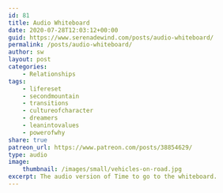 ```yaml
---
id: 81
title: Audio Whiteboard
date: 2020-07-28T12:03:12+00:00
guid: https://www.serenadewind.com/posts/audio-whiteboard/
permalink: /posts/audio-whiteboard/
author: sw
layout: post
categories:
    - Relationships
tags:
    - lifereset
    - secondmountain
    - transitions
    - cultureofcharacter
    - dreamers
    - leanintovalues
    - powerofwhy
share: true
patreon_url: https://www.patreon.com/posts/38854629/
type: audio
image:
    thumbnail: /images/small/vehicles-on-road.jpg 
excerpt: The audio version of Time to go to the whiteboard.
---
```


